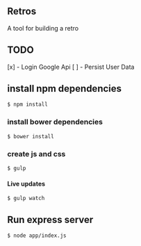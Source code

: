## Retros
 A tool for building a retro

## TODO
[x] - Login Google Api
[ ] - Persist User Data


## install npm dependencies
```
$ npm install
```
### install bower dependencies
```
$ bower install
```
### create js and css
```
$ gulp
```
#### Live updates
```
$ gulp watch
```


## Run express server
```
$ node app/index.js
```
